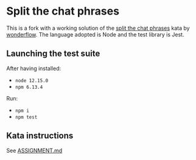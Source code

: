 # Split the chat phrases

This is a fork with a working solution of the [split the chat phrases](https://github.com/wonderflow-bv/parse-chat-kata) kata by [wonderflow](https://www.wonderflow.co/).
The language adopted is Node and the test library is Jest.

## Launching the test suite
After having installed:
* `node 12.15.0`
* `npm 6.13.4`

Run:
* `npm i`
* `npm test`

## Kata instructions

See [ASSIGNMENT.md](./ASSIGNMENT.md)

